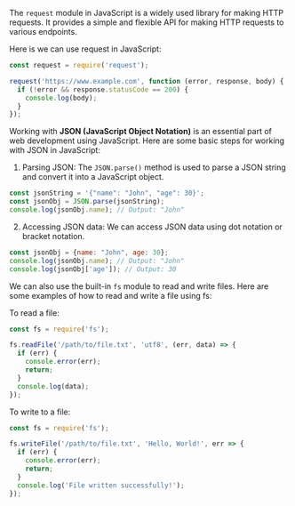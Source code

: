The `request` module in JavaScript is a widely used library for making HTTP requests.
It provides a simple and flexible API for making HTTP requests to various endpoints.

Here is we can use request in JavaScript:
```javascript
const request = require('request');

request('https://www.example.com', function (error, response, body) {
  if (!error && response.statusCode == 200) {
    console.log(body);
  }
});
```

Working with **JSON (JavaScript Object Notation)** is an essential part of web development using JavaScript.
Here are some basic steps for working with JSON in JavaScript:

1. Parsing JSON: The `JSON.parse()` method is used to parse a JSON string and convert it into a JavaScript object.
```javascript
const jsonString = '{"name": "John", "age": 30}';
const jsonObj = JSON.parse(jsonString);
console.log(jsonObj.name); // Output: "John"
```

2. Accessing JSON data: We can access JSON data using dot notation or bracket notation.
```javascript
const jsonObj = {name: "John", age: 30};
console.log(jsonObj.name); // Output: "John"
console.log(jsonObj['age']); // Output: 30
```

We can also use the built-in `fs` module to read and write files.
Here are some examples of how to read and write a file using fs:

To read a file:
```javascript
const fs = require('fs');

fs.readFile('/path/to/file.txt', 'utf8', (err, data) => {
  if (err) {
    console.error(err);
    return;
  }
  console.log(data);
});
```

To write to a file:
```javascript
const fs = require('fs');

fs.writeFile('/path/to/file.txt', 'Hello, World!', err => {
  if (err) {
    console.error(err);
    return;
  }
  console.log('File written successfully!');
});
```
